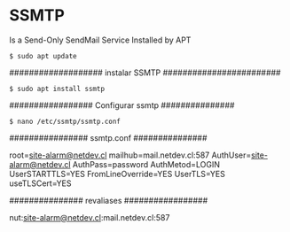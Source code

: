 # SSMTP
Is a Send-Only SendMail Service Installed by APT 

``` 
$ sudo apt update
```

################### instalar SSMTP ########################

``` 
$ sudo apt install ssmtp
```

################# Configurar ssmtp ###############
```
$ nano /etc/ssmtp/ssmtp.conf
```
################ ssmtp.conf  ###############

root=site-alarm@netdev.cl
mailhub=mail.netdev.cl:587
AuthUser=site-alarm@netdev.cl
AuthPass=password
AuthMetod=LOGIN
UserSTARTTLS=YES
FromLineOverride=YES
UserTLS=YES
useTLSCert=YES

############### revaliases #################

nut:site-alarm@netdev.cl:mail.netdev.cl:587
